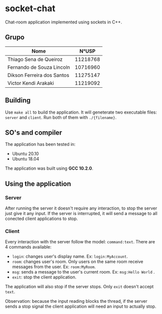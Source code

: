# socket-chat

Chat-room application implemented using sockets in C++.

## Grupo

| **Nome**                 | **N°USP**    |
|-----------------------------------|--------------|
| Thiago Sena de Queiroz            |   11218768   |
| Fernando de Souza Lincoln         |   10716960   |
| Dikson Ferreira dos Santos        |   11275147   |
| Victor Kendi Arakaki              |   11219092   |

## Building

Use ```make all``` to build the application. It will geneterate two executable files: ```server``` and ```client```. Run both of them with ```./{filename}```.

## SO's and compiler

The application has been tested in:

* Ubuntu 20.10
* Ubuntu 18.04

The application was built using **GCC 10.2.0**.

## Using the application

### Server

After running the server it doesn't require any interaction, to stop the server just give it any input. If the server is interrupted, it will send a message to all conected client applications to stop.

### Client

Every interaction with the server follow the model: ```command:text```. There are 4 commands available:

* ```login```: changes user's display name. Ex: ```login:MyAccount```.
* ```room```: changes user's room. Only users on the same room receive messages from the user. Ex: ```room:MyRoom```.
* ```msg```: sends a message to the user's current room. Ex: ```msg:Hello World``` .
* ```exit```: stop the client application.

The application will also stop if the server stops. Only ```exit``` doesn't accept ```text```.

Observation: because the input reading blocks the thread, if the server sends a stop signal the client application will need an input to actually stop.
